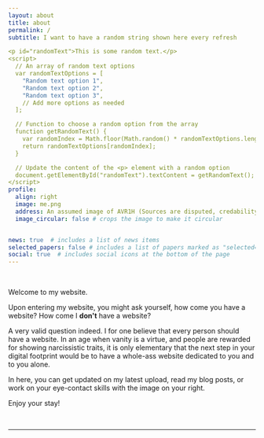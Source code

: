 ```yaml
---
layout: about
title: about
permalink: /
subtitle: I want to have a random string shown here every refresh

<p id="randomText">This is some random text.</p>
<script>
  // An array of random text options
  var randomTextOptions = [
    "Random text option 1",
    "Random text option 2",
    "Random text option 3",
    // Add more options as needed
  ];

  // Function to choose a random option from the array
  function getRandomText() {
    var randomIndex = Math.floor(Math.random() * randomTextOptions.length);
    return randomTextOptions[randomIndex];
  }

  // Update the content of the <p> element with a random option
  document.getElementById("randomText").textContent = getRandomText();
</script>
profile:
  align: right
  image: me.png
  address: An assumed image of AVR1H (Sources are disputed, credability may vary).
  image_circular: false # crops the image to make it circular


news: true  # includes a list of news items
selected_papers: false # includes a list of papers marked as "selected={true}"
social: true  # includes social icons at the bottom of the page
---
```

<br>
<p>Welcome to my website.</p>
<p>Upon entering my website, you might ask yourself, how come you have a website? How come I <b>don't</b> have a website?</p>
<p>A very valid question indeed. I for one believe that every person should have a website. In an age when vanity is a virtue, and people are rewarded for showing narcissistic traits, it is only elementary that the next step in your digital footprint would be to have a whole-ass website dedicated to you and to you alone.</p>
<p>In here, you can get updated on my latest upload, read my blog posts, or work on your eye-contact skills with the image on your right.</p>
<p>Enjoy your stay!</p>
<br>
<hr>
